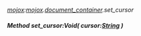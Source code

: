 _[mojox](../../modules/mojox/mojox-module.md):[mojox](../../modules/mojox/mojox-module.md).[document\_container](../../modules/mojox/mojox-document_container.md).set\_cursor_
##### Method set\_cursor:Void( cursor:[String](../../modules/wonkey/wonkey-types-string.md) )
